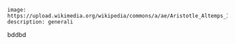 
```avatar
image: https://upload.wikimedia.org/wikipedia/commons/a/ae/Aristotle_Altemps_Inv8575.jpg
description: generali
```


bddbd
